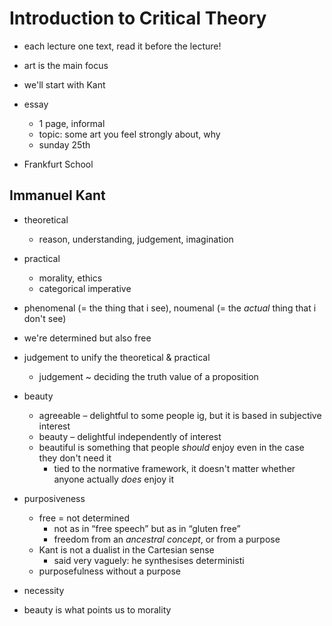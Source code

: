 # Introduction to Critical Theory
* each lecture one text, read it before the lecture!
* art is the main focus
* we'll start with Kant

* essay
  * 1 page, informal
  * topic: some art you feel strongly about, why
  * sunday 25th

* Frankfurt School

## Immanuel Kant
* theoretical
  * reason, understanding, judgement, imagination
* practical
  * morality, ethics
  * categorical imperative
* phenomenal (= the thing that i see), noumenal (= the _actual_ thing that i don't see)
* we're determined but also free
* judgement to unify the theoretical & practical
  * judgement ~ deciding the truth value of a proposition
* beauty
  * agreeable – delightful to some people ig, but it is based in subjective interest
  * beauty – delightful independently of interest
  * beautiful is something that people *should* enjoy even in the case they don't need it
    * tied to the normative framework, it doesn't matter whether anyone actually *does* enjoy it
* purposiveness
  * free = not determined
    * not as in “free speech” but as in “gluten free”
    * freedom from an _ancestral concept_, or from a purpose
  * Kant is not a dualist in the Cartesian sense
    * said very vaguely: he synthesises deterministi
  * purposefulness without a purpose
* necessity

* beauty is what points us to morality

